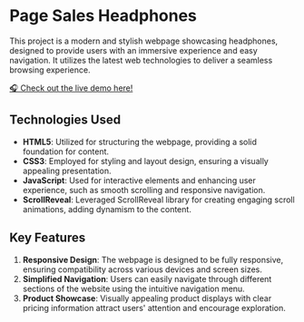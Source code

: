 # Page Sales Headphones

This project is a modern and stylish webpage showcasing headphones, designed to provide users with an immersive experience and easy navigation. It utilizes the latest web technologies to deliver a seamless browsing experience.

[🎧 Check out the live demo here!](https://huy-cell.github.io/Web-Headphones/)

## Technologies Used
- **HTML5**: Utilized for structuring the webpage, providing a solid foundation for content.
- **CSS3**: Employed for styling and layout design, ensuring a visually appealing presentation.
- **JavaScript**: Used for interactive elements and enhancing user experience, such as smooth scrolling and responsive navigation.
- **ScrollReveal**: Leveraged ScrollReveal library for creating engaging scroll animations, adding dynamism to the content.

## Key Features
1. **Responsive Design**: The webpage is designed to be fully responsive, ensuring compatibility across various devices and screen sizes.
2. **Simplified Navigation**: Users can easily navigate through different sections of the website using the intuitive navigation menu.
3. **Product Showcase**: Visually appealing product displays with clear pricing information attract users' attention and encourage exploration.


